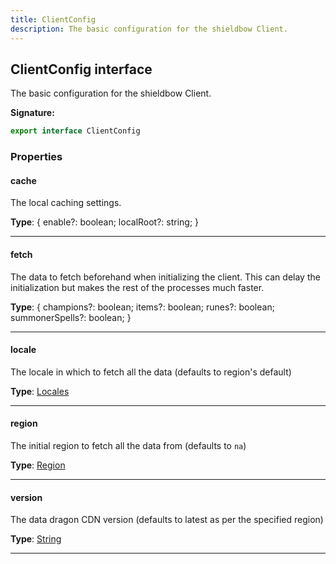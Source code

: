 ```yaml
---
title: ClientConfig
description: The basic configuration for the shieldbow Client.
---
```


## ClientConfig interface

The basic configuration for the shieldbow Client.

**Signature:**

```ts
export interface ClientConfig 
```

### Properties

#### cache

The local caching settings.



**Type**: {         enable?: boolean;         localRoot?: string;     }

---

#### fetch

The data to fetch beforehand when initializing the client. This can delay the initialization but makes the rest of the processes much faster.



**Type**: {         champions?: boolean;         items?: boolean;         runes?: boolean;         summonerSpells?: boolean;     }

---

#### locale

The locale in which to fetch all the data (defaults to region's default)



**Type**: [Locales](/shieldbow/api/Locales.md)

---

#### region

The initial region to fetch all the data from (defaults to `na`)



**Type**: [Region](/shieldbow/api/Region.md)

---

#### version

The data dragon CDN version (defaults to latest as per the specified region)



**Type**: [String](https://developer.mozilla.org/en-US/docs/Web/JavaScript/Reference/Global_Objects/String)

---

